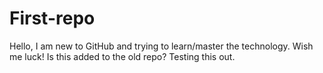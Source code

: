 # First-repo
Hello, I am new to GitHub and trying to learn/master the technology. Wish me luck!
Is this added to the old repo?
Testing this out.
